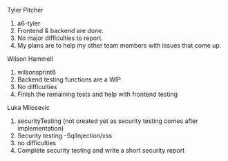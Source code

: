 Tyler Pitcher
1. a6-tyler
2. Frontend & backend are done.
3. No major difficulties to report.
4. My plans are to help my other team members with issues that come up.

Wilson Hammell
1. wilsonsprint6
2. Backend testing functions are a WIP
3. No difficulties
4. Finish the remaining tests and help with frontend testing

Luka Milosevic
1. securityTesting (not created yet as security testing comes after implementation)
2. Security testing -SqlInjection/xss
3. no difficulties
4. Complete security testing and write a short security report
